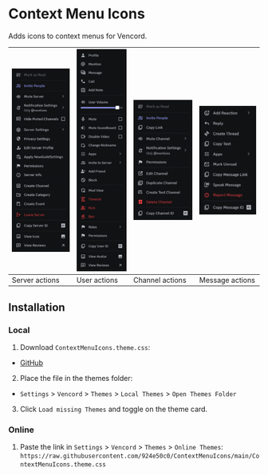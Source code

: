 # Context Menu Icons

Adds icons to context menus for Vencord.

| ![alt text](preview/server_actions.png) | ![alt text](preview/user_actions.png)    | ![alt text](preview/channel_actions.png)   | ![alt text](preview/message_actions.png)   |
| --------------------------------------- | ---------------------------------------- | ------------------------------------------ | ------------------------------------------ |
| Server actions                          | User actions                             | Channel actions                            | Message actions                            |

## Installation

### Local

1. Download `ContextMenuIcons.theme.css`:

- [GitHub](https://github.com/924e50c0/ContextMenuIcons/releases/download/v0.1.0-alpha/ContextMenuIcons.theme.css)

2. Place the file in the themes folder:

- `Settings` > `Vencord` > `Themes` > `Local Themes` > `Open Themes Folder`

3. Click `Load missing Themes` and toggle on the theme card.

### Online

1. Paste the link in `Settings` > `Vencord` > `Themes` > `Online Themes`:
   `https://raw.githubusercontent.com/924e50c0/ContextMenuIcons/main/ContextMenuIcons.theme.css`
